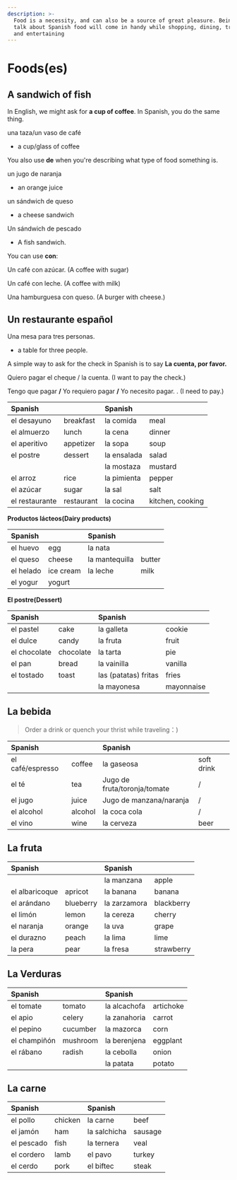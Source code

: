 ```yaml
---
description: >-
  Food is a necessity, and can also be a source of great pleasure. Being able to
  talk about Spanish food will come in handy while shopping, dining, traveling,
  and entertaining
---
```


# Foods\(es\)

## A sandwich of fish

In English, we might ask for **a cup of coffee**. In Spanish, you do the same thing.

una taza/un vaso de café

* a cup/glass of coffee

You also use **de** when you're describing what type of food something is.

un jugo de naranja

* an orange juice

un sándwich de queso

* a cheese sandwich

Un sándwich de pescado

* A fish sandwich.

You can use **con**:

Un café con azúcar. \(A coffee with sugar\)

Un café con leche. \(A coffee with milk\)

Una hamburguesa con queso. \(A burger with cheese.\)

## Un restaurante español

Una mesa para tres personas.

* a table for three people.

A simple way to ask for the check in Spanish is to say **La cuenta, por favor.**

Quiero pagar el cheque / la cuenta. \(I want to pay the check.\)

Tengo que pagar **/** Yo requiero pagar **/** Yo necesito pagar. . \(I need to pay.\)

| Spanish |  | Spanish |  |
| :--- | :--- | :--- | :--- |
| el desayuno | breakfast | la comida | meal |
| el almuerzo | lunch | la cena | dinner |
| el aperitivo | appetizer | la sopa | soup |
| el postre | dessert | la ensalada | salad |
|  |  | la mostaza | mustard |
| el arroz | rice | la pimienta | pepper |
| el azúcar | sugar | la sal | salt |
| el restaurante | restaurant | la cocina | kitchen, cooking |

**Productos lácteos\(Dairy products\)**

| Spanish |  | Spanish |  |
| :--- | :--- | :--- | :--- |
| el huevo | egg | la nata |  |
| el queso | cheese | la mantequilla | butter |
| el helado | ice cream | la leche | milk |
| el yogur | yogurt |  |  |

**El postre\(Dessert\)**

| Spanish |  | Spanish |  |
| :--- | :--- | :--- | :--- |
| el pastel | cake | la galleta | cookie |
| el dulce | candy | la fruta | fruit |
| el chocolate | chocolate | la tarta | pie |
| el pan | bread | la vainilla | vanilla |
| el tostado | toast | las \(patatas\) fritas | fries |
|  |  | la mayonesa | mayonnaise |

## La bebida

> Order a drink or quench your thrist while traveling：\)

| Spanish |  | Spanish |  |
| :--- | :--- | :--- | :--- |
| el café/espresso | coffee | la gaseosa | soft drink |
| el té | tea | Jugo de fruta/toronja/tomate | / |
| el jugo | juice | Jugo de manzana/naranja | / |
| el alcohol | alcohol | la coca cola | / |
| el vino | wine | la cerveza | beer |

## La fruta

| Spanish |  | Spanish |  |
| :--- | :--- | :--- | :--- |
|  |  | la manzana | apple |
| el albaricoque | apricot | la banana | banana |
| el arándano | blueberry | la zarzamora | blackberry |
| el limón | lemon | la cereza | cherry |
| el naranja | orange | la uva | grape |
| el durazno | peach | la lima | lime |
| la pera | pear | la fresa | strawberry |

## La Verduras

| Spanish |  | Spanish |  |
| :--- | :--- | :--- | :--- |
| el tomate | tomato | la alcachofa | artichoke |
| el apio | celery | la zanahoria | carrot |
| el pepino | cucumber | la mazorca | corn |
| el champiñón | mushroom | la berenjena | eggplant |
| el rábano | radish | la cebolla | onion |
|  |  | la patata | potato |

## La carne

| Spanish |  | Spanish |  |
| :--- | :--- | :--- | :--- |
| el pollo | chicken | la carne | beef |
| el jamón | ham | la salchicha | sausage |
| el pescado | fish | la ternera | veal |
| el cordero | lamb | el pavo | turkey |
| el cerdo | pork | el biftec | steak |

